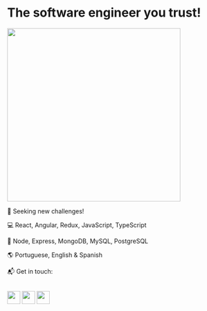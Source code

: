 # The software engineer you trust!

<img width="400px" src="https://github-readme-stats.vercel.app/api/top-langs/?username=JoakimTeixeira&layout=compact"/>

<br />
  <p> 🚀 Seeking new challenges! </p>
  <p> 💻 React, Angular, Redux, JavaScript, TypeScript </p>
  <p> 🤖 Node, Express, MongoDB, MySQL, PostgreSQL </p>
  <p> 🌎 Portuguese, English & Spanish </p>
  <p> 📬 Get in touch: </p>
<br />

<div>
  <a href="https://www.linkedin.com/in/joakimteixeira/?locale=en_US" target="_blank" alt="Linkedin"><img height="30px" src="https://img.shields.io/badge/-LinkedIn-blue?style=flat-square&logo=Linkedin&logoColor=white&link=https://www.linkedin.com/in/joakimteixeira/?locale=en_US"/></a>
  <a href="https://twitter.com/JoakimTeixeira" target="_blank" alt="Twitter"><img height="30px" src="https://img.shields.io/badge/-Twitter-1DA1F2?style=flat-square&logo=twitter&logoColor=white&link=https://twitter.com/JoakimTeixeira"/></a>
  <a href="mailto:setokim1@hotmail.com" target="_blank" alt="Gmail"><img height="30px" src="https://img.shields.io/badge/-Outlook-0078D4?style=flat-square&logo=microsoft-outlook&logoColor=white&link=mailto:setokim1@hotmail.com"/></a>  
</div>
